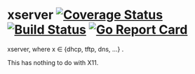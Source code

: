 # xserver [![Coverage Status](https://coveralls.io/repos/github/simar7/xserver/badge.svg?branch=coveralls-support)](https://coveralls.io/github/simar7/xserver?branch=coveralls-support) [![Build Status](https://travis-ci.org/simar7/xserver.svg?branch=master)](https://travis-ci.org/simar7/xserver) [![Go Report Card](https://goreportcard.com/badge/github.com/simar7/xserver)](https://goreportcard.com/report/github.com/simar7/xserver)
xserver, where x ∈ {dhcp, tftp, dns, ...} .   


This has nothing to do with X11.

